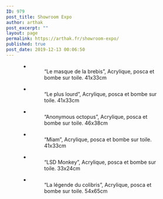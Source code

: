 ```yaml
---
ID: 979
post_title: Showroom Expo
author: arthak
post_excerpt: ""
layout: page
permalink: https://arthak.fr/showroom-expo/
published: true
post_date: 2019-12-13 00:06:50
---
```

<!-- wp:gallery {"ids":["1302","1303","1304","1299","1301","1300"],"columns":2,"className":"aligncenter"} -->
<figure class="wp-block-gallery columns-2 is-cropped aligncenter"><ul class="blocks-gallery-grid"><li class="blocks-gallery-item"><figure><img src="https://arthak.fr/wp-content/uploads/2020/01/img_2457-1-803x1024.jpg" alt="" data-id="1302" data-full-url="https://arthak.fr/wp-content/uploads/2020/01/img_2457-1.jpg" data-link="https://arthak.fr/img_2457-1/" class="wp-image-1302"/><figcaption class="blocks-gallery-item__caption">“Le masque de la brebis”, Acrylique, posca et bombe sur toile. 41x33cm</figcaption></figure></li><li class="blocks-gallery-item"><figure><img src="https://arthak.fr/wp-content/uploads/2020/01/img_2459-1-813x1024.jpg" alt="" data-id="1303" data-full-url="https://arthak.fr/wp-content/uploads/2020/01/img_2459-1.jpg" data-link="https://arthak.fr/img_2459-1/" class="wp-image-1303"/><figcaption class="blocks-gallery-item__caption">“Le plus lourd”, Acrylique, posca et bombe sur toile. 41x33cm</figcaption></figure></li><li class="blocks-gallery-item"><figure><img src="https://arthak.fr/wp-content/uploads/2020/01/img_2458-1-778x1024.jpg" alt="" data-id="1304" data-full-url="https://arthak.fr/wp-content/uploads/2020/01/img_2458-1.jpg" data-link="https://arthak.fr/img_2458-1/" class="wp-image-1304"/><figcaption class="blocks-gallery-item__caption">“Anonymous octopus”, Acrylique, posca et bombe sur toile. 46x38cm</figcaption></figure></li><li class="blocks-gallery-item"><figure><img src="https://arthak.fr/wp-content/uploads/2020/01/img_2462-1-816x1024.jpg" alt="" data-id="1299" data-full-url="https://arthak.fr/wp-content/uploads/2020/01/img_2462-1.jpg" data-link="https://arthak.fr/img_2462-1/" class="wp-image-1299"/><figcaption class="blocks-gallery-item__caption">“Miam”, Acrylique, posca et bombe sur toile. 41x33cm</figcaption></figure></li><li class="blocks-gallery-item"><figure><img src="https://arthak.fr/wp-content/uploads/2020/01/img_2454-1-735x1024.jpg" alt="" data-id="1301" data-full-url="https://arthak.fr/wp-content/uploads/2020/01/img_2454-1.jpg" data-link="https://arthak.fr/img_2454-1/" class="wp-image-1301"/><figcaption class="blocks-gallery-item__caption">“LSD Monkey”, Acrylique, posca et bombe sur toile. 33x24cm</figcaption></figure></li><li class="blocks-gallery-item"><figure><img src="https://arthak.fr/wp-content/uploads/2020/01/img_2477-1-853x1024.jpg" alt="" data-id="1300" data-full-url="https://arthak.fr/wp-content/uploads/2020/01/img_2477-1.jpg" data-link="https://arthak.fr/img_2477-1/" class="wp-image-1300"/><figcaption class="blocks-gallery-item__caption">“La légende du colibris”, Acrylique, posca et bombe sur toile.  54x65cm</figcaption></figure></li></ul></figure>
<!-- /wp:gallery -->

<!-- wp:image -->
<figure class="wp-block-image"><img alt=""/></figure>
<!-- /wp:image -->